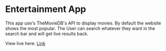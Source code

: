 # Entertainment App
This app use's TheMovieDB's API to display movies. By default the website shows the most popular. 
The User can search whatever they want in the search bar and will get live results back.

View live here: <a href="https://entertainment-app.vercel.app/">Link</a>
